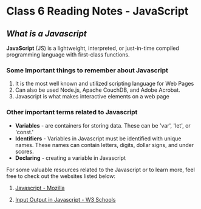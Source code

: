# Class 6 Reading Notes - JavaScript

## ***What is a Javascript***

**JavaScript** (JS) is a lightweight, interpreted, or just-in-time compiled programming language with first-class functions.

### Some Important things to remember about **Javascript**

1. It is the most well known and utilized scripting language for Web Pages
2. Can also be used Node.js, Apache CouchDB, and Adobe Acrobat.
3. Javascript is what makes interactive elements on a web page

### Other important terms related to Javascript

- **Variables** - are containers for storing data. These can be 'var', 'let', or 'const.'
- **Identifiers** - Variables in Javascript must be identified with unique names. These names can contain letters, digits, dollar signs, and under scores.
- **Declaring** - creating a variable in Javascript

For some valuable resources related to the Javascript or to learn more, feel free to check out the websites listed below:

1. [Javascript - Mozilla](https://developer.mozilla.org/en-US/docs/Web/JavaScript)

2. [Input Output in Javascript - W3 Schools](https://code-maven.com/input-output-in-plain-javascript)
